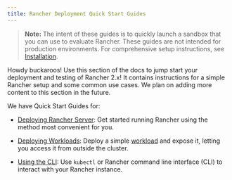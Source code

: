 ```yaml
---
title: Rancher Deployment Quick Start Guides
---
```


>**Note:** The intent of these guides is to quickly launch a sandbox that you can use to evaluate Rancher. These guides are not intended for production environments. For comprehensive setup instructions, see [Installation](installation-and-upgrade.md).

Howdy buckaroos! Use this section of the docs to jump start your deployment and testing of Rancher 2.x! It contains instructions for a simple Rancher setup and some common use cases. We plan on adding more content to this section in the future.

We have Quick Start Guides for:

- [Deploying Rancher Server](deploy-rancher-manager.md): Get started running Rancher using the method most convenient for you.

- [Deploying Workloads](deploy-rancher-workloads.md): Deploy a simple [workload](https://kubernetes.io/docs/concepts/workloads/) and expose it, letting you access it from outside the cluster.

- [Using the CLI](../getting-started/quick-start-guides/cli.md): Use `kubectl` or Rancher command line interface (CLI) to interact with your Rancher instance.
